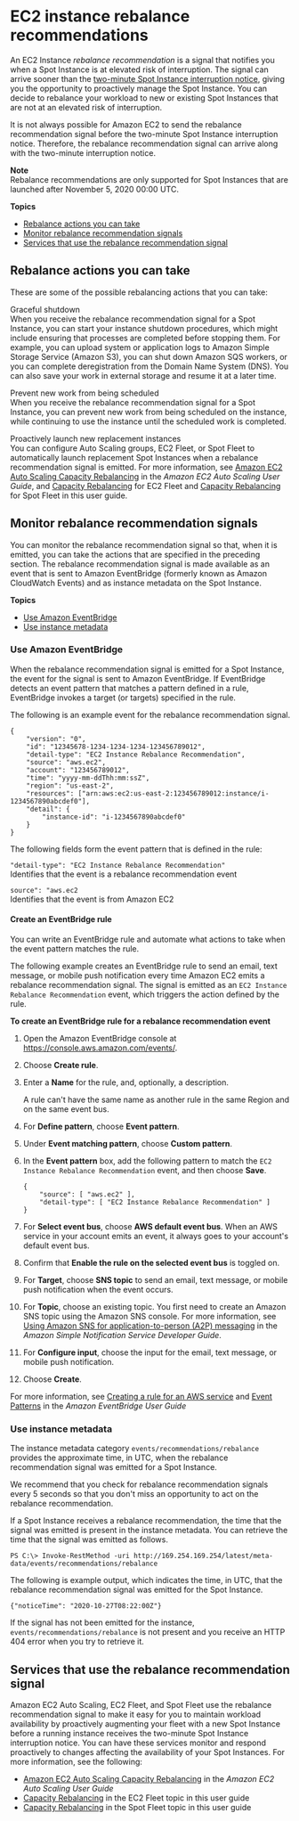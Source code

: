 # EC2 instance rebalance recommendations<a name="rebalance-recommendations"></a>

An EC2 Instance *rebalance recommendation* is a signal that notifies you when a Spot Instance is at elevated risk of interruption\. The signal can arrive sooner than the [two\-minute Spot Instance interruption notice](spot-instance-termination-notices.md), giving you the opportunity to proactively manage the Spot Instance\. You can decide to rebalance your workload to new or existing Spot Instances that are not at an elevated risk of interruption\.

It is not always possible for Amazon EC2 to send the rebalance recommendation signal before the two\-minute Spot Instance interruption notice\. Therefore, the rebalance recommendation signal can arrive along with the two\-minute interruption notice\.

**Note**  
Rebalance recommendations are only supported for Spot Instances that are launched after November 5, 2020 00:00 UTC\.

**Topics**
+ [Rebalance actions you can take](#rebalancing-actions)
+ [Monitor rebalance recommendation signals](#monitor-rebalance-recommendations)
+ [Services that use the rebalance recommendation signal](#services-using-rebalance-rec-signal)

## Rebalance actions you can take<a name="rebalancing-actions"></a>

These are some of the possible rebalancing actions that you can take:

Graceful shutdown  
When you receive the rebalance recommendation signal for a Spot Instance, you can start your instance shutdown procedures, which might include ensuring that processes are completed before stopping them\. For example, you can upload system or application logs to Amazon Simple Storage Service \(Amazon S3\), you can shut down Amazon SQS workers, or you can complete deregistration from the Domain Name System \(DNS\)\. You can also save your work in external storage and resume it at a later time\.

Prevent new work from being scheduled  
When you receive the rebalance recommendation signal for a Spot Instance, you can prevent new work from being scheduled on the instance, while continuing to use the instance until the scheduled work is completed\.

Proactively launch new replacement instances  
You can configure Auto Scaling groups, EC2 Fleet, or Spot Fleet to automatically launch replacement Spot Instances when a rebalance recommendation signal is emitted\. For more information, see [Amazon EC2 Auto Scaling Capacity Rebalancing](https://docs.aws.amazon.com/autoscaling/ec2/userguide/capacity-rebalance.html) in the *Amazon EC2 Auto Scaling User Guide*, and [Capacity Rebalancing](ec2-fleet-capacity-rebalance.md) for EC2 Fleet and [Capacity Rebalancing](spot-fleet-capacity-rebalance.md) for Spot Fleet in this user guide\.

## Monitor rebalance recommendation signals<a name="monitor-rebalance-recommendations"></a>

You can monitor the rebalance recommendation signal so that, when it is emitted, you can take the actions that are specified in the preceding section\. The rebalance recommendation signal is made available as an event that is sent to Amazon EventBridge \(formerly known as Amazon CloudWatch Events\) and as instance metadata on the Spot Instance\.

**Topics**
+ [Use Amazon EventBridge](#cp-eventbridge)
+ [Use instance metadata](#cp-instance-metadata)

### Use Amazon EventBridge<a name="cp-eventbridge"></a>

When the rebalance recommendation signal is emitted for a Spot Instance, the event for the signal is sent to Amazon EventBridge\. If EventBridge detects an event pattern that matches a pattern defined in a rule, EventBridge invokes a target \(or targets\) specified in the rule\.

The following is an example event for the rebalance recommendation signal\.

```
{
    "version": "0",
    "id": "12345678-1234-1234-1234-123456789012",
    "detail-type": "EC2 Instance Rebalance Recommendation",
    "source": "aws.ec2",
    "account": "123456789012",
    "time": "yyyy-mm-ddThh:mm:ssZ",
    "region": "us-east-2",
    "resources": ["arn:aws:ec2:us-east-2:123456789012:instance/i-1234567890abcdef0"],
    "detail": {
        "instance-id": "i-1234567890abcdef0"
    }
}
```

The following fields form the event pattern that is defined in the rule:

`"detail-type": "EC2 Instance Rebalance Recommendation"`  
Identifies that the event is a rebalance recommendation event

`source": "aws.ec2`  
Identifies that the event is from Amazon EC2

#### Create an EventBridge rule<a name="cp-eventbridge-rule"></a>

You can write an EventBridge rule and automate what actions to take when the event pattern matches the rule\.

The following example creates an EventBridge rule to send an email, text message, or mobile push notification every time Amazon EC2 emits a rebalance recommendation signal\. The signal is emitted as an `EC2 Instance Rebalance Recommendation` event, which triggers the action defined by the rule\.

**To create an EventBridge rule for a rebalance recommendation event**

1. Open the Amazon EventBridge console at [https://console\.aws\.amazon\.com/events/](https://console.aws.amazon.com/events/)\.

1. Choose **Create rule**\.

1. Enter a **Name** for the rule, and, optionally, a description\.

   A rule can't have the same name as another rule in the same Region and on the same event bus\.

1. For **Define pattern**, choose **Event pattern**\.

1. Under **Event matching pattern**, choose **Custom pattern**\.

1. In the **Event pattern** box, add the following pattern to match the `EC2 Instance Rebalance Recommendation` event, and then choose **Save**\.

   ```
   {
       "source": [ "aws.ec2" ],
       "detail-type": [ "EC2 Instance Rebalance Recommendation" ]
   }
   ```

1. For **Select event bus**, choose **AWS default event bus**\. When an AWS service in your account emits an event, it always goes to your account's default event bus\.

1. Confirm that **Enable the rule on the selected event bus** is toggled on\. 

1. For **Target**, choose **SNS topic** to send an email, text message, or mobile push notification when the event occurs\.

1. For **Topic**, choose an existing topic\. You first need to create an Amazon SNS topic using the Amazon SNS console\. For more information, see [Using Amazon SNS for application\-to\-person \(A2P\) messaging](https://docs.aws.amazon.com/sns/latest/dg/sns-user-notifications.html) in the *Amazon Simple Notification Service Developer Guide*\.

1. For **Configure input**, choose the input for the email, text message, or mobile push notification\.

1. Choose **Create**\.

For more information, see [Creating a rule for an AWS service](https://docs.aws.amazon.com/eventbridge/latest/userguide/create-eventbridge-rule.html) and [Event Patterns](https://docs.aws.amazon.com/eventbridge/latest/userguide/filtering-examples-structure.html) in the *Amazon EventBridge User Guide*

### Use instance metadata<a name="cp-instance-metadata"></a>

The instance metadata category `events/recommendations/rebalance` provides the approximate time, in UTC, when the rebalance recommendation signal was emitted for a Spot Instance\.

We recommend that you check for rebalance recommendation signals every 5 seconds so that you don't miss an opportunity to act on the rebalance recommendation\.

If a Spot Instance receives a rebalance recommendation, the time that the signal was emitted is present in the instance metadata\. You can retrieve the time that the signal was emitted as follows\.

```
PS C:\> Invoke-RestMethod -uri http://169.254.169.254/latest/meta-data/events/recommendations/rebalance
```

The following is example output, which indicates the time, in UTC, that the rebalance recommendation signal was emitted for the Spot Instance\.

```
{"noticeTime": "2020-10-27T08:22:00Z"}
```

If the signal has not been emitted for the instance, `events/recommendations/rebalance` is not present and you receive an HTTP 404 error when you try to retrieve it\.

## Services that use the rebalance recommendation signal<a name="services-using-rebalance-rec-signal"></a>

Amazon EC2 Auto Scaling, EC2 Fleet, and Spot Fleet use the rebalance recommendation signal to make it easy for you to maintain workload availability by proactively augmenting your fleet with a new Spot Instance before a running instance receives the two\-minute Spot Instance interruption notice\. You can have these services monitor and respond proactively to changes affecting the availability of your Spot Instances\. For more information, see the following:
+ [Amazon EC2 Auto Scaling Capacity Rebalancing](https://docs.aws.amazon.com/autoscaling/ec2/userguide/capacity-rebalance.html) in the *Amazon EC2 Auto Scaling User Guide*
+ [Capacity Rebalancing](ec2-fleet-capacity-rebalance.md) in the EC2 Fleet topic in this user guide
+ [Capacity Rebalancing](spot-fleet-capacity-rebalance.md) in the Spot Fleet topic in this user guide